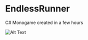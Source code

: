 # EndlessRunner
C# Monogame created in a few hours 

![Alt Text](https://codeforfood.io/static/media/endless.bddf4de9.gif)

